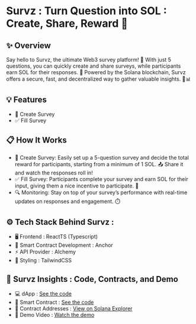 # Survz : Turn Question into SOL : Create, Share, Reward 🚀
## ✨ Overview
Say hello to Survz, the ultimate Web3 survey platform! 🌟 With just 5 questions, you can quickly create and share surveys, while participants earn SOL for their responses. 💸 Powered by the Solana blockchain, Survz offers a secure, fast, and decentralized way to gather valuable insights. 🚀📊

## 💡 Features
- 📝 Create Survey
- ✅ Fill Survey

## 📋 How It Works
- 📝 Create Survey: Easily set up a 5-question survey and decide the total reward for participants, starting from a minimum of 1 SOL. 📤 Share it and watch the responses roll in!
- ✅ Fill Survey: Participants complete your survey and earn SOL for their input, giving them a nice incentive to participate. 💸
- 🔍 Monitoring: Stay on top of your survey’s performance with real-time updates on responses and engagement. ⏱️

## ⚙️ Tech Stack Behind Survz : 
- 🖥️ Frontend : ReactTS (Typescript)
- 🔧 Smart Contract Development : Anchor
- ⚡ API Provider : Alchemy
- 🎨 Styling : TailwindCSS

## 🚀 Survz Insights : Code, Contracts, and Demo 
- 💻 dApp : [See the code](https://github.com/yebology/survz-dapp.git)
- 🔧 Smart Contract :  [See the code](https://github.com/yebology/survz-smartcontract.git)
- 📜 Contract Addresses : [View on Solana Explorer](https://explorer.solana.com/address/7bfa2DiKuMvy6vDxyTjfnvPt62JuQG39XWbPtgJyHwYd?cluster=devnet)
- 🎥 Demo Video : [Watch the demo](https://drive.google.com/file/d/1KXduh3QadrclN5Hf1rSismYBsuSo_Gb_/view?usp=sharing) 
